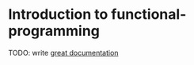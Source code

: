 # Introduction to functional-programming

TODO: write [great documentation](http://jacobian.org/writing/what-to-write/)
